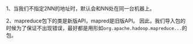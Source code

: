 1、当我们不指定2NN的地址时，默认会和NN处在同一台机器上。

2、mapreduce包下的类是新版API，mapred是旧版API。
因此，我们导入包的时候为了保证不出现错误，最好都是用形如`org.apache.hadoop.mapreduce...`的包。